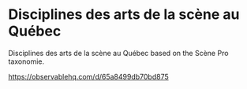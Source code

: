 # Disciplines des arts de la scène au Québec
Disciplines des arts de la scène au Québec based on the Scène Pro taxonomie.

https://observablehq.com/d/65a8499db70bd875
